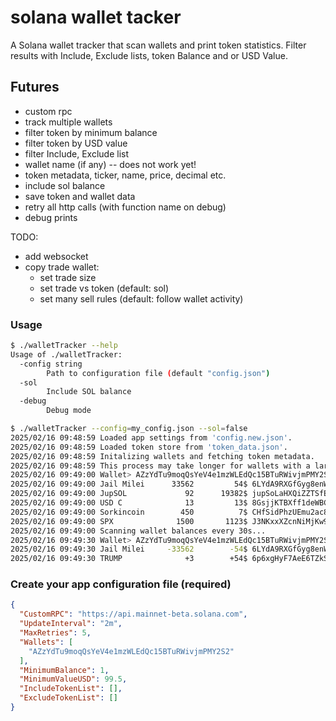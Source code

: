 # solana wallet tacker

A Solana wallet tracker that scan wallets and print token statistics.
Filter results with Include, Exclude lists, token Balance and or USD Value.

## Futures
- custom rpc
- track multiple wallets
- filter token by minimum balance
- filter token by USD value
- filter Include, Exclude list
- wallet name (if any) -- does not work yet!
- token metadata, ticker, name, price, decimal etc.
- include sol balance
- save token and wallet data
- retry all http calls (with function name on debug)
- debug prints

TODO:
- add websocket
- copy trade wallet:
  - set trade size
  - set trade vs token (default: sol)
  - set many sell rules (default: follow wallet activity)

### Usage

```bash
$ ./walletTracker --help
Usage of ./walletTracker:
  -config string
    	Path to configuration file (default "config.json")
  -sol
    	Include SOL balance
  -debug
    	Debug mode
```
```bash
$ ./walletTracker --config=my_config.json --sol=false
2025/02/16 09:48:59 Loaded app settings from 'config.new.json'.
2025/02/16 09:48:59 Loaded token store from 'token_data.json'.
2025/02/16 09:48:59 Initalizing wallets and fetching token metadata.
2025/02/16 09:48:59 This process may take longer for wallets with a large number of tokens...
2025/02/16 09:49:00 Wallet> AZzYdTu9moqQsYeV4e1mzWLEdQc15BTuRWivjmPMY2S2 (5 tokens) fetched in 1s
2025/02/16 09:49:00 Jail Milei      33562         54$ 6LYdA9RXGfGyg8enWE8pnYoCGgk7NtYr4dmMSqfxkdhc
2025/02/16 09:49:00 JupSOL             92      19382$ jupSoLaHXQiZZTSfEWMTRRgpnyFm8f6sZdosWBjx93v
2025/02/16 09:49:00 USD C              13         13$ 8GsjjKTBXff1deWBCWMWMVDiq2btRWeGxo38k5UHAX92
2025/02/16 09:49:00 Sorkincoin        450          7$ CHfSidPhzUEmu2ac8MHazDh9EEXYHezNxCHZ6YMtMMFZ
2025/02/16 09:49:00 SPX              1500       1123$ J3NKxxXZcnNiMjKw9hYb2K4LUxgwB6t1FtPtQVsv3KFr
2025/02/16 09:49:00 Scanning wallet balances every 30s...
2025/02/16 09:49:30 Wallet> AZzYdTu9moqQsYeV4e1mzWLEdQc15BTuRWivjmPMY2S2 (4 tokens) in 1s
2025/02/16 09:49:30 Jail Milei     -33562        -54$ 6LYdA9RXGfGyg8enWE8pnYoCGgk7NtYr4dmMSqfxkdhc <REMOVED>
2025/02/16 09:49:30 TRUMP              +3        +54$ 6p6xgHyF7AeE6TZkSmFsko444wqoP15icUSqi2jfGiPN <NEW>
```

### Create your app configuration file (required)
```json
{
  "CustomRPC": "https://api.mainnet-beta.solana.com",
  "UpdateInterval": "2m",
  "MaxRetries": 5,
  "Wallets": [
    "AZzYdTu9moqQsYeV4e1mzWLEdQc15BTuRWivjmPMY2S2"
  ],
  "MinimumBalance": 1,
  "MinimumValueUSD": 99.5,
  "IncludeTokenList": [],
  "ExcludeTokenList": []
}
```
